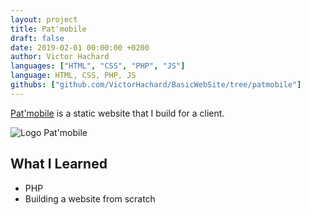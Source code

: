 ```yaml
---
layout: project
title: Pat'mobile
draft: false
date: 2019-02-01 00:00:00 +0200
author: Victor Hachard
languages: ["HTML", "CSS", "PHP", "JS"]
language: HTML, CSS, PHP, JS
githubs: ["github.com/VictorHachard/BasicWebSite/tree/patmobile"]
---
```


[Pat'mobile](https://www.patmobile.be/) is a static website that I build for a client.

![Logo Pat'mobile]({{site.baseurl}}/res/patmobile/logo.png)

## What I Learned

- PHP
- Building a website from scratch
